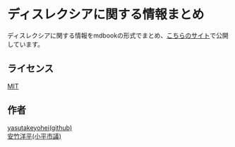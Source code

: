 ディスレクシアに関する情報まとめ
====

ディスレクシアに関する情報をmdbookの形式でまとめ、[こちらのサイト](https://yasutakeyohei.com/books/dyslexia/)で公開しています。

## ライセンス
[MIT](/LICENSE)

## 作者
[yasutakeyohei(github)](https://github.com/yasutakeyohei)  
[安竹洋平(小平市議)](https://yasutakeyohei.com)